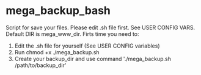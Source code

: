 # mega_backup_bash
Script for save your files.
Please edit .sh file first. See USER CONFIG VARS.
Default DIR is mega_www_dir.
Firts time you need to:
  1. Edit the .sh file for yourself (See USER CONFIG variables)
  2. Run chmod +x ./mega_backup.sh
  3. Create your backup_dir and use command './mega_backup.sh /path/to/backup_dir'
     
